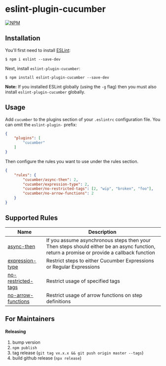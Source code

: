 # eslint-plugin-cucumber

[![NPM](https://nodei.co/npm/eslint-plugin-cucumber.png)](https://nodei.co/npm/eslint-plugin-cucumber/)

## Installation

You'll first need to install [ESLint](http://eslint.org):

```
$ npm i eslint --save-dev
```

Next, install `eslint-plugin-cucumber`:

```
$ npm install eslint-plugin-cucumber --save-dev
```

**Note:** If you installed ESLint globally (using the `-g` flag) then you must also install `eslint-plugin-cucumber` globally.

## Usage

Add `cucumber` to the plugins section of your `.eslintrc` configuration file. You can omit the `eslint-plugin-` prefix:

```json
{
    "plugins": [
        "cucumber"
    ]
}
```


Then configure the rules you want to use under the rules section.

```json
{
    "rules": {
        "cucumber/async-then": 2,
        "cucumber/expression-type": 2,
        "cucumber/no-restricted-tags": [2, "wip", "broken", "foo"],
        "cucumber/no-arrow-functions": 2
    }
}
```

## Supported Rules

| Name               | Description                                                                                                         |
| -------------      | -------------                                                                                                       |
| [async-then](docs/rules/async-then.md)                 | If you assume asynchronous steps then your Then steps should either be an async function, return a promise or provide a callback function |
| [expression-type](docs/rules/expression-type.md)       | Restrict steps to either Cucumber Expressions or Regular Expressions                                                |
| [no-restricted-tags](docs/rules/no-restricted-tags.md) | Restrict usage of specified tags                                                                                    |
| [no-arrow-functions](docs/rules/no-arrow-functions.md) | Restrict usage of arrow functions on step definitions                                                               |

## For Maintainers

#### Releasing

1. bump version
1. `npm publish`
1. tag release (`git tag vx.x.x && git push origin master --tags`)
1. build github release (`npx release`)
